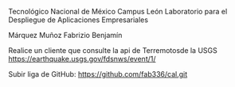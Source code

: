 Tecnológico Nacional de México Campus León
Laboratorio para el Despliegue de Aplicaciones Empresariales

Márquez Muñoz Fabrizio Benjamín

Realice un cliente que consulte la api de Terremotosde la USGS
https://earthquake.usgs.gov/fdsnws/event/1/



Subir liga de GitHub:
https://github.com/fab336/cal.git
